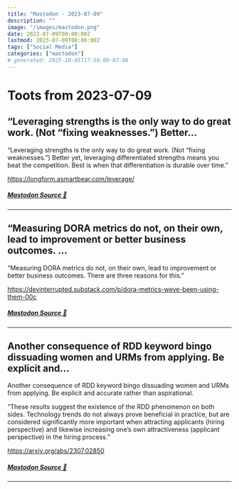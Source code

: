 ```yaml
---
title: "Mastodon - 2023-07-09"
description: ""
image: "/images/mastodon.png"
date: 2023-07-09T00:00:00Z
lastmod: 2023-07-09T00:00:00Z
tags: ["Social Media"]
categories: ["mastodon"]
# generated: 2025-10-05T17:59:09-07:00
---
```


# Toots from 2023-07-09

## “Leveraging strengths is the only way to do great work. (Not “fixing weaknesses.”) Better...

“Leveraging strengths is the only way to do great work. (Not “fixing weaknesses.”) Better yet, leveraging differentiated strengths means you beat the competition. Best is when that differentiation is durable over time.”

<https://longform.asmartbear.com/leverage/>

##### [Mastodon Source 🐘](https://hachyderm.io/@mweagle/110686802908840066)

---

## “Measuring DORA metrics do not, on their own, lead to improvement or better business outcomes. ...

“Measuring DORA metrics do not, on their own, lead to improvement or better business outcomes. There are three reasons for this.”

<https://devinterrupted.substack.com/p/dora-metrics-weve-been-using-them-00c>

##### [Mastodon Source 🐘](https://hachyderm.io/@mweagle/110686763606736789)

---

## Another consequence of RDD keyword bingo dissuading women and URMs from applying. Be explicit and...

Another consequence of RDD keyword bingo dissuading women and URMs from applying. Be explicit and accurate rather than aspirational.

“These results suggest the existence of the RDD phenomenon on both sides. Technology trends do not always prove beneficial in practice, but are considered significantly more important when attracting applicants (hiring perspective) and likewise increasing one’s own attractiveness (applicant perspective) in the hiring process.”

<https://arxiv.org/abs/2307.02850>

##### [Mastodon Source 🐘](https://hachyderm.io/@mweagle/110686722586353392)

---

